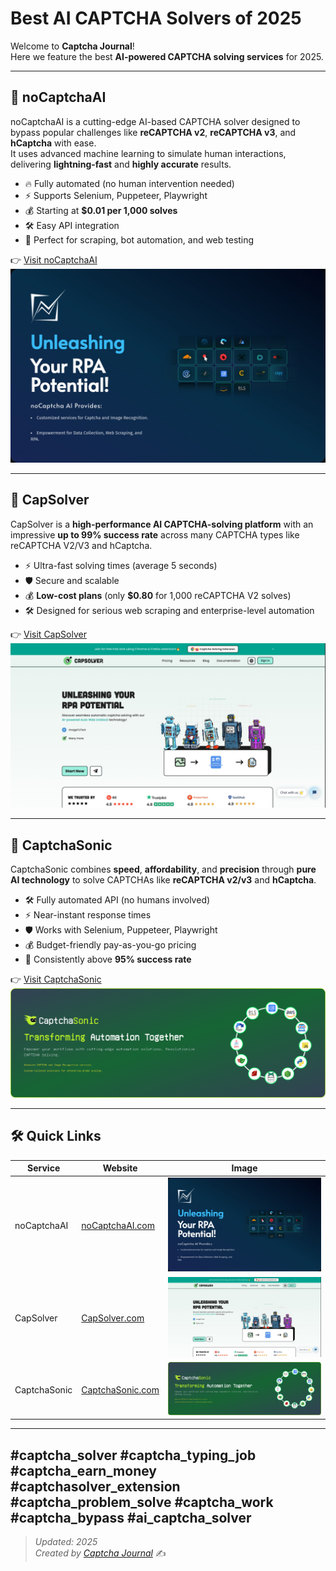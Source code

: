 # Best AI CAPTCHA Solvers of 2025

Welcome to **Captcha Journal**!  
Here we feature the best **AI-powered CAPTCHA solving services** for 2025.

---

## 🚀 noCaptchaAI

noCaptchaAI is a cutting-edge AI-based CAPTCHA solver designed to bypass popular challenges like **reCAPTCHA v2**, **reCAPTCHA v3**, and **hCaptcha** with ease.  
It uses advanced machine learning to simulate human interactions, delivering **lightning-fast** and **highly accurate** results.

- 🔥 Fully automated (no human intervention needed)
- ⚡ Supports Selenium, Puppeteer, Playwright
- 💰 Starting at **$0.01 per 1,000 solves**
- 🛠️ Easy API integration
- 🚀 Perfect for scraping, bot automation, and web testing

👉 [Visit noCaptchaAI](https://noCaptchaAI.com)  
[![noCaptchaAI](https://raw.githubusercontent.com/captchajournal/captcha_solver/refs/heads/main/best%20captcha%20solver/nocaptchaai.jpg)](https://noCaptchaAI.com)

---

## 🚀 CapSolver

CapSolver is a **high-performance AI CAPTCHA-solving platform** with an impressive **up to 99% success rate** across many CAPTCHA types like reCAPTCHA V2/V3 and hCaptcha.

- ⚡ Ultra-fast solving times (average 5 seconds)
- 🛡️ Secure and scalable
- 💰 **Low-cost plans** (only **$0.80** for 1,000 reCAPTCHA V2 solves)
- 🛠️ Designed for serious web scraping and enterprise-level automation

👉 [Visit CapSolver](https://www.capsolver.com/)  
[![CapSolver](https://raw.githubusercontent.com/captchajournal/captcha_solver/refs/heads/main/best%20captcha%20solver/capsolver.jpg)](https://www.capsolver.com/)

---

## 🚀 CaptchaSonic

CaptchaSonic combines **speed**, **affordability**, and **precision** through **pure AI technology** to solve CAPTCHAs like **reCAPTCHA v2/v3** and **hCaptcha**.

- 🛠️ Fully automated API (no humans involved)
- ⚡ Near-instant response times
- 🛡️ Works with Selenium, Puppeteer, Playwright
- 💰 Budget-friendly pay-as-you-go pricing
- 🚀 Consistently above **95% success rate**

👉 [Visit CaptchaSonic](https://captchasonic.com/)  
[![CaptchaSonic](https://raw.githubusercontent.com/captchajournal/captcha_solver/refs/heads/main/best%20captcha%20solver/captchasonic.png)](https://captchasonic.com/)

---

## 🛠️ Quick Links

| Service         | Website                         | Image |
|-----------------|---------------------------------|-------|
| noCaptchaAI     | [noCaptchaAI.com](https://noCaptchaAI.com) | ![noCaptchaAI](https://raw.githubusercontent.com/captchajournal/captcha_solver/refs/heads/main/best%20captcha%20solver/nocaptchaai.jpg) |
| CapSolver       | [CapSolver.com](https://www.capsolver.com/) | ![CapSolver](https://raw.githubusercontent.com/captchajournal/captcha_solver/refs/heads/main/best%20captcha%20solver/capsolver.jpg) |
| CaptchaSonic    | [CaptchaSonic.com](https://captchasonic.com/) | ![CaptchaSonic](https://raw.githubusercontent.com/captchajournal/captcha_solver/refs/heads/main/best%20captcha%20solver/captchasonic.png) |


---
#captcha_solver #captcha_typing_job #captcha_earn_money #captchasolver_extension #captcha_problem_solve #captcha_work #captcha_bypass #ai_captcha_solver
---
> _Updated: 2025_  
> _Created by [Captcha Journal](https://github.com/captchajournal)_ ✍️

